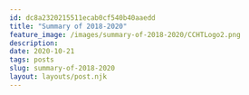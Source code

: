 ```yaml
---
id: dc8a2320215511ecab0cf540b40aaedd
title: "Summary of 2018-2020"
feature_image: /images/summary-of-2018-2020/CCHTLogo2.png
description:
date: 2020-10-21
tags: posts
slug: summary-of-2018-2020
layout: layouts/post.njk
---
```


<div id="adobe-dc-view" style="width: 800px;"></div>
<script src="https://documentcloud.adobe.com/view-sdk/main.js"></script>
<script type="text/javascript">
  document.addEventListener("adobe_dc_view_sdk.ready", function(){
    var adobeDCView = new AdobeDC.View({clientId: "751257c936eb4c73a704d0364b34ed65", divId: "adobe-dc-view"});
    adobeDCView.previewFile({
      content:{location: {url: "/pdfs/summaryof20182020.pdf"}},
      metaData:{fileName: "summaryof20182020.pdf"}
    }, {embedMode:  "IN_LINE", defaultViewMode: "FIT_WIDTH"});
  });
</script>
